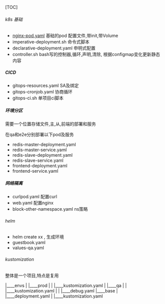 [TOC]

###### k8s 基础

- [nginx-pod.yaml](nginx-pod.yaml) 基础的pod 配置文件,带init,带Volume
- imperative-deployment.sh 命令式脚本
- declarative-deployment.yaml 申明式配置
- controller.sh  bash写的控制器,循环,声明,清除, 根据configmap变化更新静态内容



##### CICD

- gitops-resources.yaml  SA及绑定
- gitops-cronjob.yaml  协商循环
- gitops-ci.sh 单项目ci脚本



##### 环境分区

需要一个位置存储文件,主,从,前端的部署和服务

在qa和e2e分别部署以下pod及服务

- redis-master-deployment.yaml 
- redis-master-service.yaml
- redis-slave-deployment.yaml
- redis-slave-service.yaml
- frontend-deployment.yaml     
- frontend-service.yaml  



##### 网络隔离

- curlpod.yaml  配置curl
- web.yaml  配置nginx
- block-other-namespace.yaml  ns策略



###### helm

- helm create xx , 生成环境
- guestbook.yaml  
- values-qa.yaml



###### kustomization

整体是一个项目,特点是复用

|____envs
| |____prod
| | |____kustomization.yaml
| |____qa
| | |____kustomization.yaml
| | |____debug.yaml
|____base
| |____deployment.yaml
| |____kustomization.yaml